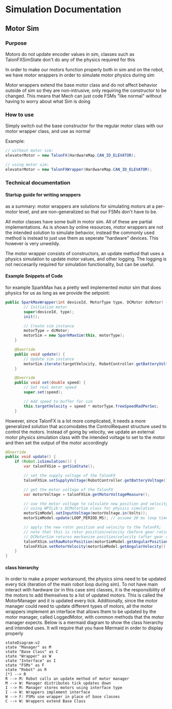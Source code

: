 
# Simulation Documentation
## Motor Sim
### Purpose

Motors do not update encoder values in sim, classes such as TalonFXSimState don't do any of the physics required for this

In order to make our motors function properly both in sim and on the robot, we have motor wrappers in order to simulate motor physics during sim

Motor wrappers extend the base motor class and do not affect behavior outside of sim so they are non-intrusive, only requiring the constructor to be changed. This means that Mech can just code FSMs "like normal" without having to worry about what Sim is doing

### How to use

Simply switch out the base constructor for the regular motor class with our motor wrapper class, and use as normal

Example:
```java
// without motor sim: 
elevatorMotor = new TalonFX(HardwareMap.CAN_ID_ELEVATOR);

// using motor sim:
elevatorMotor = new TalonFXWrapper(HardwareMap.CAN_ID_ELEVATOR);
```

### Technical documentation

#### Startup guide for writing wrappers

as a summary: motor wrappers are solutions for simulating motors at a per-motor level, and are non-generalized so that our FSMs don't have to be.

All motor classes have some built in motor sim. All of these are partial implementations. As is shown by online resources, motor wrappers are not the intended solution to simulate behavior, instead the commonly used method is instead to just use them as seperate "hardware" devices. This however is very unweildy.

The motor wrapper consists of constructors, an update method that uses a physics simulation to update motor values, and other logging. The logging is not neccesarily required for simulation functionality, but can be useful.

#### Example Snippets of Code

for example SparkMax has a pretty well implemented motor sim that does physics for us as long as we provide the setpoint:
```java
public SparkMaxWrapper(int deviceId, MotorType type, DCMotor dcMotor) {
		// Initialize motor
		super(deviceId, type);
		init();

		// Create sim instance
		motorType = dcMotor;
		motorSim = new SparkMaxSim(this, motorType);
	}

	@Override
	public void update() {
		// Update sim instance
		motorSim.iterate(targetVelocity, RobotController.getBatteryVoltage(), LOOP_PERIOD_MS);
	}

	@Override
	public void set(double speed) {
		// Set real motor speed
		super.set(speed);

		// Add speed to buffer for sim
		this.targetVelocity = speed * motorType.freeSpeedRadPerSec;
	}
```
However, since TalonFX is a lot more complicated, it needs a more generalized solution that accomodates the ControlRequest structure used to control the motors. Instead of going by velocity, we update an external motor physics simulation class with the intended voltage to set to the motor and then set the output of the motor accordingly
```java
@Override
public void update() {
    if (Robot.isSimulation()) {
        var talonFXSim = getSimState();

        // set the supply voltage of the TalonFX
        talonFXSim.setSupplyVoltage(RobotController.getBatteryVoltage());

        // get the motor voltage of the TalonFX
        var motorVoltage = talonFXSim.getMotorVoltageMeasure();

        // use the motor voltage to calculate new position and velocity
        // using WPILib's DCMotorSim class for physics simulation
        motorSimModel.setInputVoltage(motorVoltage.in(Volts));
        motorSimModel.update(LOOP_PERIOD_MS); // assume 20 ms loop time

        // apply the new rotor position and velocity to the TalonFX;
        // note that this is rotor position/velocity (before gear ratio), but
        // DCMotorSim returns mechanism position/velocity (after gear ratio)
        talonFXSim.setRawRotorPosition(motorSimModel.getAngularPosition().times(K_GEAR_RATIO));
        talonFXSim.setRotorVelocity(motorSimModel.getAngularVelocity().times(K_GEAR_RATIO));
    }
}
```
#### class hierarchy
In order to make a proper workaround, the physics sims need to be updated every tick (iteration of the main robot loop during sim). To not have main interact with hardware (or in this case sim) classes, it is the responsibility of the motors to add themselves to a list of updated motors. This is called the MotorManager and it is updated every tick. Additionally, since the motor manager could need to update different types of motors, all the motor wrappers implement an interface that allows them to be updated by the motor manager, called LoggedMotor, with common methods that the motor manager expects. Below is a mermaid diagram to show the class hierarchy and intended uses. It will require that you have Mermaid in order to display properly

```mermaid
stateDiagram-v2
state "Manager" as M
state "Base Class" as C
state "Wrapper" as W
state "Interface" as I
state "FSMs" as F
state "Robot" as R
[*] --> R
R --> M: Robot calls an update method of motor manager
M --> W: Manager distributes tick updates down
I --> M: Manager stores motors using interface type
I --> W: Wrappers implement interface
W --> F: FSMs use wrapper in place of base classes
C --> W: Wrappers extend Base Class
```